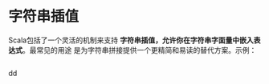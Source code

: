 字符串插值
================================================================================
Scala包括了一个灵活的机制来支持 **字符串插值，允许你在字符串字面量中嵌入表达式**。最常见的用途
是为字符串拼接提供一个更精简和易读的替代方案。示例：
```java 

```

































dd
